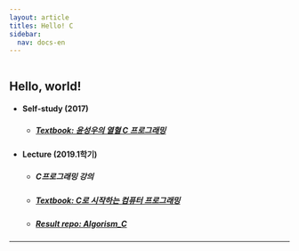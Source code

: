 ```yaml
---
layout: article
titles: Hello! C
sidebar:
  nav: docs-en
---
```


<img class="image image--xl" src=""/>

## Hello, world!



+ #### **Self-study (2017)**

  + ##### [Textbook:  윤성우의 열혈 C 프로그래밍](http://www.yes24.com/Product/Goods/4333686)




+ #### **Lecture (2019.1학기)**

  + ##### C프로그래밍 강의
  + ##### [Textbook:  C로 시작하는 컴퓨터 프로그래밍](http://www.yes24.com/Product/Goods/38946212)
  + ##### [Result repo: Algorism_C](https://github.com/dongsub-joung/practice_algorism_C)
  

---